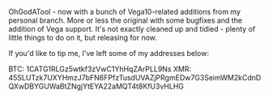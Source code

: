 OhGodATool - now with a bunch of Vega10-related additions from my personal branch. More or less the original with some bugfixes and the addition of Vega support.
It's not exactly cleaned up and tidied - plenty of little things to do on it, but releasing for now.

If you'd like to tip me, I've left some of my addresses below:

BTC: 1CATG1RLGz5wtkf3zVwC1YhHqZArPLL9Ns
XMR: 45SLUTzk7UXYHmzJ7bFN6FPfzTusdUVAZjPRgmEDw7G3SeimWM2kCdnDQXwDBYGUWaBtZNgjYtEYA22aMQT4t8KfU3vHLHG
